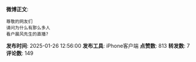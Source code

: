 **微博正文**: 
```
尊敬的网友们
请问为什么有那么多人
看户晨风先生的直播?
```
**发布时间**: 2025-01-26 12:56:00
**发布工具**: iPhone客户端
**点赞数**: 813
**转发数**: 7
**评论数**: 149
